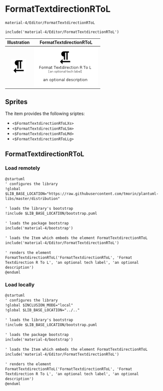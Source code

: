 # FormatTextdirectionRToL


```text
material-4/Editor/FormatTextdirectionRToL
```

```text
include('material-4/Editor/FormatTextdirectionRToL')
```



| Illustration | FormatTextdirectionRToL |
| :---: | :---: |
| ![illustration for Illustration](../../material-4/Editor/FormatTextdirectionRToL.png) | ![illustration for FormatTextdirectionRToL](../../material-4/Editor/FormatTextdirectionRToL.Local.png) |



## Sprites
The item provides the following sriptes:

- `<$FormatTextdirectionRToLXs>`
- `<$FormatTextdirectionRToLSm>`
- `<$FormatTextdirectionRToLMd>`
- `<$FormatTextdirectionRToLLg>`





## FormatTextdirectionRToL

### Load remotely
```plantuml
@startuml
' configures the library
!global $LIB_BASE_LOCATION="https://raw.githubusercontent.com/tmorin/plantuml-libs/master/distribution"

' loads the library's bootstrap
!include $LIB_BASE_LOCATION/bootstrap.puml

' loads the package bootstrap
include('material-4/bootstrap')

' loads the Item which embeds the element FormatTextdirectionRToL
include('material-4/Editor/FormatTextdirectionRToL')

' renders the element
FormatTextdirectionRToL('FormatTextdirectionRToL', 'Format Textdirection R To L', 'an optional tech label', 'an optional description')
@enduml
```

### Load locally
```plantuml
@startuml
' configures the library
!global $INCLUSION_MODE="local"
!global $LIB_BASE_LOCATION="../.."

' loads the library's bootstrap
!include $LIB_BASE_LOCATION/bootstrap.puml

' loads the package bootstrap
include('material-4/bootstrap')

' loads the Item which embeds the element FormatTextdirectionRToL
include('material-4/Editor/FormatTextdirectionRToL')

' renders the element
FormatTextdirectionRToL('FormatTextdirectionRToL', 'Format Textdirection R To L', 'an optional tech label', 'an optional description')
@enduml
```

